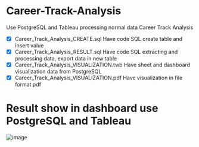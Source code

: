 # Career-Track-Analysis

Use PostgreSQL and Tableau processing normal data Career Track Analysis
- [x] Career_Track_Analysis_CREATE.sql Have code SQL create table and insert value
- [x] Career_Track_Analysis_RESULT.sql Have code SQL extracting and processing data, export data in new table
- [x] Career_Track_Analysis_VISUALIZATION.twb Have sheet and dashboard visualization data from PostgreSQL
- [x] Career_Track_Analysis_VISUALIZATION.pdf Have visualization in file format pdf

# Result show in dashboard use PostgreSQL and Tableau
![image](https://github.com/My-Name-Hung/Career-Track-Analysis/assets/111122752/7814658d-e2ad-4303-bf54-8dcd5d3913b3)
